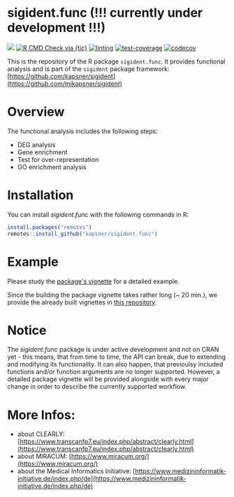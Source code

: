 # sigident.func (!!! currently under development !!!)

<!-- badges: start -->
[![](https://img.shields.io/badge/doi-10.3390/cancers11101606-yellow.svg)](https://doi.org/10.3390/cancers11101606)
[![R CMD Check via {tic}](https://github.com/kapsner/sigident.func/workflows/R%20CMD%20Check%20via%20{tic}/badge.svg?branch=master)](https://github.com/kapsner/sigident.func/actions)
[![linting](https://github.com/kapsner/sigident.func/workflows/lint/badge.svg?branch=master)](https://github.com/kapsner/sigident.func/actions)
[![test-coverage](https://github.com/kapsner/sigident.func/workflows/test-coverage/badge.svg?branch=master)](https://github.com/kapsner/sigident.func/actions)
[![codecov](https://codecov.io/gh/kapsner/sigident.func/branch/master/graph/badge.svg)](https://codecov.io/gh/kapsner/sigident.func)
<!-- badges: end -->

This is the repository of the R package `sigident.func`. It provides functional analysis and is part of the `sigident` package framework: [https://github.com/kapsner/sigident](https://github.com/mikapsner/sigident)

# Overview 

The functional analysis includes the following steps:  
* DEG analysis  
* Gene enrichment  
* Test for over-representation  
* GO enrichment analysis

# Installation

You can install *sigident.func* with the following commands in R:

``` r
install.packages("remotes")
remotes::install_github("kapsner/sigident.func")
```

# Example

Please study the [package's vignette](vignettes/) for a detailed example. 

Since the building the package vignette takes rather long (~ 20 min.), we provide the already built vignettes in [this repository](https://github.com/miracum/clearly-sigident_vignettes). 

# Notice 

The *sigident.func* package is under active development and not on CRAN yet - this means, that from time to time, the API can break, due to extending and modifying its functionality. It can also happen, that previoulsy included functions and/or function arguments are no longer supported. 
However, a detailed package vignette will be provided alongside with every major change in order to describe the currently supported workflow.

# More Infos:

- about CLEARLY: [https://www.transcanfp7.eu/index.php/abstract/clearly.html](https://www.transcanfp7.eu/index.php/abstract/clearly.html)
- about MIRACUM: [https://www.miracum.org/](https://www.miracum.org/)
- about the Medical Informatics Initiative: [https://www.medizininformatik-initiative.de/index.php/de](https://www.medizininformatik-initiative.de/index.php/de)
